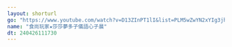 ```yaml
---
layout: shorturl
go: "https://www.youtube.com/watch?v=D13ZInPT1lI&list=PLM5wZwYN2xYIg3jh3WQEouRDmfsWruZuS"
name: "食尚玩家★莎莎夢多子儀語心子晨"
dt: 240426111730
---
```

